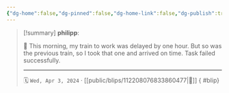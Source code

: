 ```yaml
---
{"dg-home":false,"dg-pinned":false,"dg-home-link":false,"dg-publish":true,"tags":["dgblip"],"disabled rules":["yaml-title","yaml-title-alias","file-name-heading"],"title":"philipp on mastodon @ 2024-04-03","created-date":"2024-04-03T15:49:35","id":112208076833860480,"updated-date":"2025-05-02T08:50:44","dg-path":"blips/112208076833860477.md","permalink":"/blips/112208076833860477/","dgPassFrontmatter":true}
---
```


> [!summary] **philipp**:
>
> 🚅 This morning, my train to work was delayed by one hour. But so was the previous train, so I took that one and arrived on time. Task failed successfully.
> - - -
>
> 🗓️ `Wed, Apr 3, 2024` · [[public/blips/112208076833860477\|🔗]]
{ #blip}

